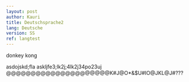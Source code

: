 ```yaml
---
layout: post
author: Kauri
title: Deutschsprache2
lang: Deutsche
version: SS
ref: langtest
---
```


donkey kong 

asdojskd;fla
askljfe3;lk2j;4lk2j34po23uj 
@@@@@@@@@@@@@@@@@@@@@K#J@O*&$U#IO@JKL@J#???
